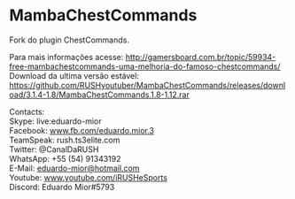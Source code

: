 # MambaChestCommands
Fork do plugin ChestCommands.

Para mais informações acesse: http://gamersboard.com.br/topic/59934-free-mambachestcommands-uma-melhoria-do-famoso-chestcommands/
Download da ultima versão estável: https://github.com/RUSHyoutuber/MambaChestCommands/releases/download/3.1.4-1.8/MambaChestCommands.1.8-1.12.rar

Contacts:   
Skype: live:eduardo-mior            
Facebook: www.fb.com/eduardo.mior.3                 
TeamSpeak: rush.ts3elite.com           
Twitter: @CanalDaRUSH           
WhatsApp: +55 (54) 91343192        
E-Mail: eduardo-mior@hotmail.com            
Youtube: www.youtube.com/iRUSHeSports         
Discord: Eduardo Mior#5793                           
